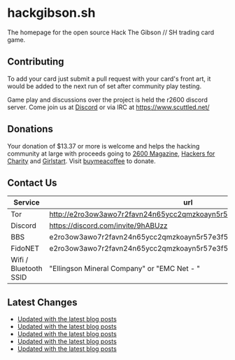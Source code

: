 # hackgibson.sh
The homepage for the open source Hack The Gibson // SH trading card game.


## Contributing

To add your card just submit a pull request with your card's front art, it would be added to the next run of set after community play testing.

Game play and discussions over the project is held the r2600 discord server. Come join us at [Discord](https://discord.com/invite/9hABUzz) or via IRC at https://www.scuttled.net/


## Donations

Your donation of $13.37 or more is welcome and helps the hacking community at large with proceeds going to [2600 Magazine](https://2600.com/), [Hackers for Charity](https://hackersforcharity.org) and [Girlstart](https://girlstart.org).  Visit [buymeacoffee](https://www.buymeacoffee.com/hackgibson.sh) to donate.


## Contact Us

Service | url
-|-
Tor | http://e2ro3ow3awo7r2favn24n65ycc2qmzkoayn5r57e3f56nvjwdcgg32ad.onion
Discord | https://discord.com/invite/9hABUzz
BBS | e2ro3ow3awo7r2favn24n65ycc2qmzkoayn5r57e3f56nvjwdcgg32ad.onion:23
FidoNET | e2ro3ow3awo7r2favn24n65ycc2qmzkoayn5r57e3f56nvjwdcgg32ad.onion:24554
Wifi / Bluetooth SSID | "Ellingson Mineral Company" or "EMC Net - <fidonet address>"

## Latest Changes
<!-- BLOG-POST-LIST:START -->
- [Updated with the latest blog posts](https://github.com/DFW2600/hackgibson.sh/commit/2b52f9c1fafde80cd2e3a393208d4eeff71b92f1)
- [Updated with the latest blog posts](https://github.com/DFW2600/hackgibson.sh/commit/bf33a4e17680d6c48a3bf7ef95f997a2af9e6973)
- [Updated with the latest blog posts](https://github.com/DFW2600/hackgibson.sh/commit/9e222a4292db691d3cf7572e27eb6e358fbf1cb9)
- [Updated with the latest blog posts](https://github.com/DFW2600/hackgibson.sh/commit/a7f724d720ca67b72f8486c0fd93c8c6ffd355f6)
- [Updated with the latest blog posts](https://github.com/DFW2600/hackgibson.sh/commit/ac74b3d1c0fa9222a20f3cccffde11ecbf461660)
<!-- BLOG-POST-LIST:END -->
